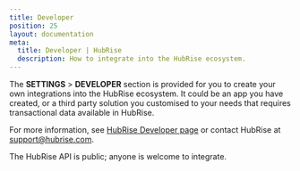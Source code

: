 ```yaml
---
title: Developer
position: 25
layout: documentation
meta:
  title: Developer | HubRise
  description: How to integrate into the HubRise ecosystem.
---
```


The **SETTINGS** > **DEVELOPER** section is provided for you to create your own integrations into the HubRise ecosystem. It could be an app you have created, or a third party solution you customised to your needs that requires transactional data available in HubRise.

For more information, see [HubRise Developer page](/developers) or contact HubRise at [support@hubrise.com](mailto:support@hubrise.com).

The HubRise API is public; anyone is welcome to integrate.
